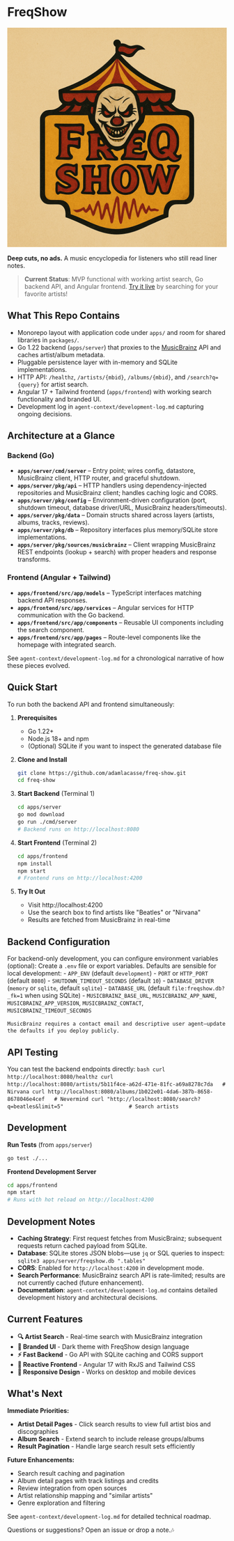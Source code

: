 # FreqShow

![Freq Show logo](docs/img/freq-show_logo.png)

**Deep cuts, no ads.** A music encyclopedia for listeners who still read liner notes.

> **Current Status**: MVP functional with working artist search, Go backend API, and Angular frontend. [Try it live](#quick-start) by searching for your favorite artists!

## What This Repo Contains
- Monorepo layout with application code under `apps/` and room for shared libraries in `packages/`.
- Go 1.22 backend (`apps/server`) that proxies to the [MusicBrainz](https://musicbrainz.org/doc/Development/XML_Web_Service/Version_2) API and caches artist/album metadata.
- Pluggable persistence layer with in-memory and SQLite implementations.
- HTTP API: `/healthz`, `/artists/{mbid}`, `/albums/{mbid}`, and `/search?q={query}` for artist search.
- Angular 17 + Tailwind frontend (`apps/frontend`) with working search functionality and branded UI.
- Development log in `agent-context/development-log.md` capturing ongoing decisions.

## Architecture at a Glance

### Backend (Go)
- **`apps/server/cmd/server`** – Entry point; wires config, datastore, MusicBrainz client, HTTP router, and graceful shutdown.
- **`apps/server/pkg/api`** – HTTP handlers using dependency-injected repositories and MusicBrainz client; handles caching logic and CORS.
- **`apps/server/pkg/config`** – Environment-driven configuration (port, shutdown timeout, database driver/URL, MusicBrainz headers/timeouts).
- **`apps/server/pkg/data`** – Domain structs shared across layers (artists, albums, tracks, reviews).
- **`apps/server/pkg/db`** – Repository interfaces plus memory/SQLite store implementations.
- **`apps/server/pkg/sources/musicbrainz`** – Client wrapping MusicBrainz REST endpoints (lookup + search) with proper headers and response transforms.

### Frontend (Angular + Tailwind)
- **`apps/frontend/src/app/models`** – TypeScript interfaces matching backend API responses.
- **`apps/frontend/src/app/services`** – Angular services for HTTP communication with the Go backend.
- **`apps/frontend/src/app/components`** – Reusable UI components including the search component.
- **`apps/frontend/src/app/pages`** – Route-level components like the homepage with integrated search.

See `agent-context/development-log.md` for a chronological narrative of how these pieces evolved.

## Quick Start

To run both the backend API and frontend simultaneously:

1. **Prerequisites**
	- Go 1.22+
	- Node.js 18+ and npm
	- (Optional) SQLite if you want to inspect the generated database file

2. **Clone and Install**
	```bash
	git clone https://github.com/adamlacasse/freq-show.git
	cd freq-show
	```

3. **Start Backend** (Terminal 1)
	```bash
	cd apps/server
	go mod download
	go run ./cmd/server
	# Backend runs on http://localhost:8080
	```

4. **Start Frontend** (Terminal 2)
	```bash
	cd apps/frontend
	npm install
	npm start
	# Frontend runs on http://localhost:4200
	```

5. **Try It Out**
	- Visit http://localhost:4200
	- Use the search box to find artists like "Beatles" or "Nirvana"
	- Results are fetched from MusicBrainz in real-time

## Backend Configuration

For backend-only development, you can configure environment variables (optional):
	Create a `.env` file or export variables. Defaults are sensible for local development:
	- `APP_ENV` (default `development`)
	- `PORT` or `HTTP_PORT` (default `8080`)
	- `SHUTDOWN_TIMEOUT_SECONDS` (default `10`)
	- `DATABASE_DRIVER` (`memory` or `sqlite`, default `sqlite`)
	- `DATABASE_URL` (default `file:freqshow.db?_fk=1` when using SQLite)
	- `MUSICBRAINZ_BASE_URL`, `MUSICBRAINZ_APP_NAME`, `MUSICBRAINZ_APP_VERSION`, `MUSICBRAINZ_CONTACT`, `MUSICBRAINZ_TIMEOUT_SECONDS`

	MusicBrainz requires a contact email and descriptive user agent—update the defaults if you deploy publicly.

## API Testing

You can test the backend endpoints directly:
	```bash
	curl http://localhost:8080/healthz
	curl http://localhost:8080/artists/5b11f4ce-a62d-471e-81fc-a69a8278c7da   # Nirvana
	curl http://localhost:8080/albums/1b022e01-4da6-387b-8658-8678046e4cef   # Nevermind
	curl "http://localhost:8080/search?q=beatles&limit=5"                     # Search artists
	```

## Development

**Run Tests** (from `apps/server`)
```bash
go test ./...
```

**Frontend Development Server**
```bash
cd apps/frontend
npm start
# Runs with hot reload on http://localhost:4200
```

## Development Notes
- **Caching Strategy**: First request fetches from MusicBrainz; subsequent requests return cached payload from SQLite.
- **Database**: SQLite stores JSON blobs—use `jq` or SQL queries to inspect: `sqlite3 apps/server/freqshow.db ".tables"`
- **CORS**: Enabled for `http://localhost:4200` in development mode.
- **Search Performance**: MusicBrainz search API is rate-limited; results are not currently cached (future enhancement).
- **Documentation**: `agent-context/development-log.md` contains detailed development history and architectural decisions.

## Current Features

- **🔍 Artist Search** - Real-time search with MusicBrainz integration
- **🎨 Branded UI** - Dark theme with FreqShow design language
- **⚡ Fast Backend** - Go API with SQLite caching and CORS support
- **🔄 Reactive Frontend** - Angular 17 with RxJS and Tailwind CSS
- **📱 Responsive Design** - Works on desktop and mobile devices

## What's Next

**Immediate Priorities:**
- **Artist Detail Pages** - Click search results to view full artist bios and discographies  
- **Album Search** - Extend search to include release groups/albums
- **Result Pagination** - Handle large search result sets efficiently

**Future Enhancements:**
- Search result caching and pagination
- Album detail pages with track listings and credits
- Review integration from open sources
- Artist relationship mapping and "similar artists"
- Genre exploration and filtering

See `agent-context/development-log.md` for detailed technical roadmap.

Questions or suggestions? Open an issue or drop a note.🎶
